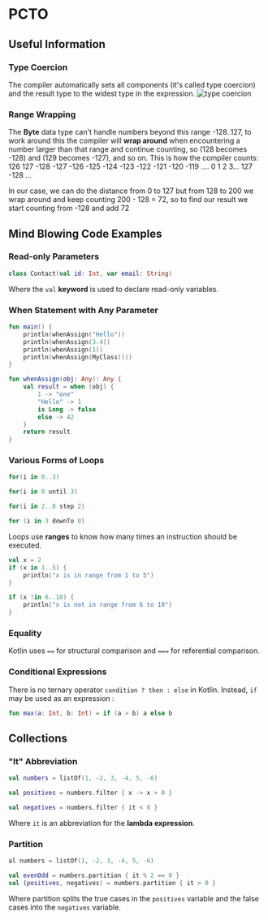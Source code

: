 # PCTO

## Useful Information

### Type Coercion

The compiler automatically sets all components (it's called type coercion) and the result type to the widest type in the expression.
![type coercion](https://ucarecdn.com/f6fd5591-06db-4ba1-a67f-9c6bfcffd526/)

### Range Wrapping

The **Byte** data type can't handle numbers beyond this range -128..127, to work around this the compiler will **wrap around** when encountering a number larger than that range and continue counting, so (128 becomes -128) and (129 becomes -127), and so on.
This is how the compiler counts: 126 127 -128 -127 -126 -125 -124 -123 -122 -121 -120 -119 .... 0 1 2 3... 127 -128 ...

In our case, we can do the distance from 0 to 127 but from 128 to 200 we wrap around and keep counting 
200 - 128 = 72, so to find our result we start counting from -128 and add 72



## Mind Blowing Code Examples

### Read-only Parameters

```kt
class Contact(val id: Int, var email: String) 
```
Where the `val` **keyword** is used to declare read-only variables.

### When Statement with Any Parameter

```kt
fun main() {
    println(whenAssign("Hello"))
    println(whenAssign(3.4))
    println(whenAssign(1))
    println(whenAssign(MyClass()))
}

fun whenAssign(obj: Any): Any {
    val result = when (obj) {
        1 -> "one"
        "Hello" -> 1
        is Long -> false
        else -> 42
    }
    return result
}
```

### Various Forms of Loops

```kt
for(i in 0..3)

for(i in 0 until 3)

for(i in 2..8 step 2)

for (i in 3 downTo 0)
```
Loops use **ranges** to know how many times an instruction should be executed.

```kt
val x = 2
if (x in 1..5) {
    println("x is in range from 1 to 5")
}

if (x !in 6..10) {
    println("x is not in range from 6 to 10")
}
```

### Equality

Kotlin uses `==` for structural comparison and `===` for referential comparison.

### Conditional Expressions

There is no ternary operator `condition ? then : else` in Kotlin. Instead, `if` may be used as an expression :

```kt
fun max(a: Int, b: Int) = if (a > b) a else b  
```

## Collections

### "It" Abbreviation

```kt
val numbers = listOf(1, -2, 3, -4, 5, -6)

val positives = numbers.filter { x -> x > 0 }

val negatives = numbers.filter { it < 0 }
```
Where `it` is an abbreviation for the **lambda expression**.

### Partition

```kt
al numbers = listOf(1, -2, 3, -4, 5, -6)

val evenOdd = numbers.partition { it % 2 == 0 }
val (positives, negatives) = numbers.partition { it > 0 }
```
Where partition splits the true cases in the `positives` variable and the false cases into the `negatives` variable.
